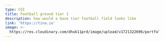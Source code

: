 ```yaml
---
type: CGI
title: Football ground tier 1
description: how would a base tier football field looks like
link: 'https://tina.io'
image: >-
  https://res.cloudinary.com/dhuk11prd/image/upload/v1721322696/portfolio-tina/tier_1_green-min_nbg5mv.png
---
```


